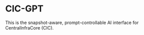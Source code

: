 # CIC-GPT

This is the snapshot-aware, prompt-controllable AI interface for CentralInfraCore (CIC).
